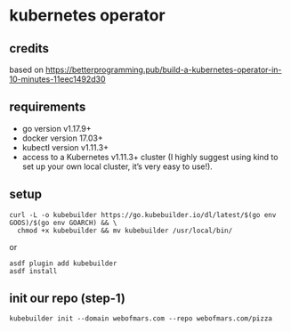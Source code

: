 # kubernetes operator

## credits

based on <https://betterprogramming.pub/build-a-kubernetes-operator-in-10-minutes-11eec1492d30>

## requirements

* go version v1.17.9+
* docker version 17.03+
* kubectl version v1.11.3+
* access to a Kubernetes v1.11.3+ cluster (I highly suggest using kind to set up your own local cluster, it’s very easy to use!).

## setup

```console
curl -L -o kubebuilder https://go.kubebuilder.io/dl/latest/$(go env GOOS)/$(go env GOARCH) && \
  chmod +x kubebuilder && mv kubebuilder /usr/local/bin/
```

or

```console
asdf plugin add kubebuilder
asdf install
```

## init our repo (step-1)

```console
kubebuilder init --domain webofmars.com --repo webofmars.com/pizza
```
